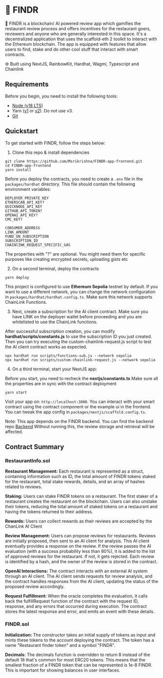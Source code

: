 # 🍴 FINDR

🧪 FINDR is a blockchain/ AI powered review app which gamifies the restaurant review process and offers incentives for the restaurant goers, reviewers and anyone who are generally interested in this space. It's a decentralized application that uses the scaffold-eth 2 toolkit to interact with the Ethereum blockchain. The app is equipped with features that allow users to find, stake and do other cool stuff that interact with smart contracts.

⚙️ Built using NextJS, RainbowKit, Hardhat, Wagmi, Typescript and Chainlink


## Requirements

Before you begin, you need to install the following tools:

- [Node (v18 LTS)](https://nodejs.org/en/download/)
- Yarn ([v1](https://classic.yarnpkg.com/en/docs/install/) or [v2](https://yarnpkg.com/getting-started/install)). Do not use v3.
- [Git](https://git-scm.com/downloads)

## Quickstart

To get started with FINDR, follow the steps below:

1. Clone this repo & install dependencies



```
git clone https://github.com/Msrikrishna/FINDR-app-frontend.git
cd FINDR-app-frontend
yarn install
```

Before you deploy the contracts, you need to create a `.env` file in the `packages/hardhat` directory. This file should contain the following environment variables:

```
DEPLOYER_PRIVATE_KEY
ETHERSCAN_API_KEY?
QUICKNODE_API_KEY
GITHUB_API_TOKEN?
OPENAI_API_KEY?
CMC_KEY?

CONSUMER_ADDRESS
LINK_AMOUNT
FUND_ON_SUBSCRIPTION
SUBSCRIPTION_ID
CHAINlINK_REQUEST_SPECIFIC_GAS
```

The properties with "?" are optional. You might need them for specific purposes like creating encrypted secrets, uploading gists etc


2. On a second terminal, deploy the contracts

```
yarn deploy
```

This project is configured to use **Ethereum Sepolia** testnet by default. If you want to use a different network, you can change the network configuration in `packages/hardhat/hardhat.config.ts`.
Make sure this network supports ChainLink Functions.


3. Next, create a subscription for the AI client contract. Make sure you have LINK on the deployer wallet before proceeding 
and you are whitelisted to use the ChainLink functions.

After successful subscription creation, you can modify **hardhat/scripts/constants.js** to use the subscription ID you just created.
Then you can try executing the custom-chainlink-request.js script to test the AI client contract works as expected.

```
npx hardhat run scripts/functions-sub.js --network sepolia
npx hardhat run scripts/custom-chainlink-request.js --network sepolia

```


4. On a third terminal, start your NextJS app:

Before you start, you need to recheck the **nextjs/constants.ts** Make sure all the properties are in sync with the contract deployment


```
yarn start
```

Visit your app on: `http://localhost:3000`. You can interact with your smart contract using the contract component or the example ui in the frontend. You can tweak the app config in `packages/nextjs/scaffold.config.ts`.


Note: This app depends on the FINDR backend. You can find the backend repo [Backend](https://github.com/Msrikrishna/FINDR-app-backend)
Without running this, the review storage and retrieval will be affected.




[//]: # (## Deploying your NextJS App)

[//]: # ()
[//]: # (You can deploy your NextJS app to a hosting provider like Vercel or Netlify. Before deploying, make sure to build your app using `yarn build`. After building, you can deploy the `packages/nextjs/out` directory to your hosting provider.)

## Contract Summary

### RestaurantInfo.sol
**Restaurant Management:** Each restaurant is represented as a struct, containing information such as ID, the total amount of FINDR tokens staked for the restaurant, total stake rewards, details, and an array of hashes related to reviews.

**Staking:** Users can stake FINDR tokens on a restaurant. The first staker of a restaurant creates the restaurant on the blockchain. Users can also unstake their tokens, reducing the total amount of staked tokens on a restaurant and having the tokens returned to their address.

**Rewards:** Users can collect rewards as their reviews are accepted by the ChanLink AI Client

**Review Management:** Users can propose reviews for restaurants. Reviews are initially proposed, then sent to an AI client for analysis. This AI client eventually provides a response on the review. If the review passes the AI evaluation (with a success probability less than 80%), it is added to the list of approved reviews for the restaurant. If not, it gets rejected. Each review is identified by a hash, and the owner of the review is stored in the contract.

**OpenAI Interactions:** The contract interacts with an external AI system through an AI client. The AI client sends requests for review analysis, and the contract handles responses from the AI client, updating the status of the proposed review accordingly.

**Request Fulfillment:** When the oracle completes the evaluation, it calls back the fulfillRequest function of the contract with the request ID, response, and any errors that occurred during execution. The contract stores the latest response and error, and emits an event with these details.

### FINDR.sol
**Initialization:** The constructor takes an initial supply of tokens as input and mints these tokens to the account deploying the contract. The token has a name "Restaurant finder token" and a symbol "FINDR".

**Decimals:** The decimals function is overridden to return 8 instead of the default 18 that's common for most ERC20 tokens. This means that the smallest fraction of a FINDR token that can be represented is 1e-8 FINDR. This is important for showing balances in user interfaces.

